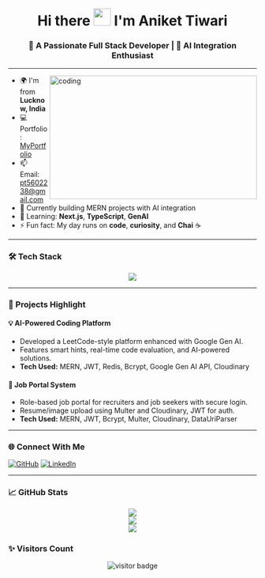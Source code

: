 
<h1 align="center">Hi there <img src="https://raw.githubusercontent.com/aemmadi/aemmadi/master/wave.gif" width="35px" /> I'm Aniket Tiwari</h1>
<h3 align="center">🚀 A Passionate Full Stack Developer | 🤖 AI Integration Enthusiast</h3>

---

<img align="right" alt="coding" width="420" height="250" src="https://cdn.dribbble.com/users/1059583/screenshots/4171367/coding-freak.gif" />

- 🌍 I'm from **Lucknow, India**  
- 💻 Portfolio: [MyPortfolio](https://portreact-theta.vercel.app/)  
- 📫 Email: [pt5602238@gmail.com](mailto:pt5602238@gmail.com)  
- 🔭 Currently building MERN projects with AI integration  
- 🌱 Learning: **Next.js**, **TypeScript**, **GenAI**  
- ⚡ Fun fact: My day runs on **code**, **curiosity**, and **Chai** ☕

---

### 🛠 Tech Stack

<p align="center">
  <img src="https://skillicons.dev/icons?i=react,nodejs,express,mongodb,js,html,css,tailwind,ts,nextjs,git,github,jwt,bcrypt,cloudinary,vercel" />
</p>

---

### 🚀 Projects Highlight

#### 💡 AI-Powered Coding Platform
- Developed a LeetCode-style platform enhanced with Google Gen AI.  
- Features smart hints, real-time code evaluation, and AI-powered solutions.  
- **Tech Used:** MERN, JWT, Redis, Bcrypt, Google Gen AI API, Cloudinary

#### 💼 Job Portal System
- Role-based job portal for recruiters and job seekers with secure login.  
- Resume/image upload using Multer and Cloudinary, JWT for auth.  
- **Tech Used:** MERN, JWT, Bcrypt, Multer, Cloudinary, DataUriParser

---

### 🌐 Connect With Me

[![GitHub](https://img.shields.io/badge/github-%23181717.svg?style=for-the-badge&logo=github&logoColor=white)](https://github.com/Anikettiw-at)
[![LinkedIn](https://img.shields.io/badge/linkedin-%230077B5.svg?style=for-the-badge&logo=linkedin&logoColor=white)](https://www.linkedin.com/in/aniket-tiwari-51040a294/)

---

### 📈 GitHub Stats

<div align="center">
  <img src="https://github-readme-stats.vercel.app/api?username=Anikettiw-at&show_icons=true&theme=radical" />
  <br/>
  <img src="https://streak-stats.demolab.com?user=Anikettiw-at&theme=radical" />
  <br/>
  <img src="https://github-readme-stats.vercel.app/api/top-langs/?username=Anikettiw-at&layout=compact&theme=radical" />
</div>


### ✨ Visitors Count

<p align="center">
  <img src="https://komarev.com/ghpvc/?username=Anikettiw-at&style=flat-square&color=3382ed" alt="visitor badge" />
</p>


